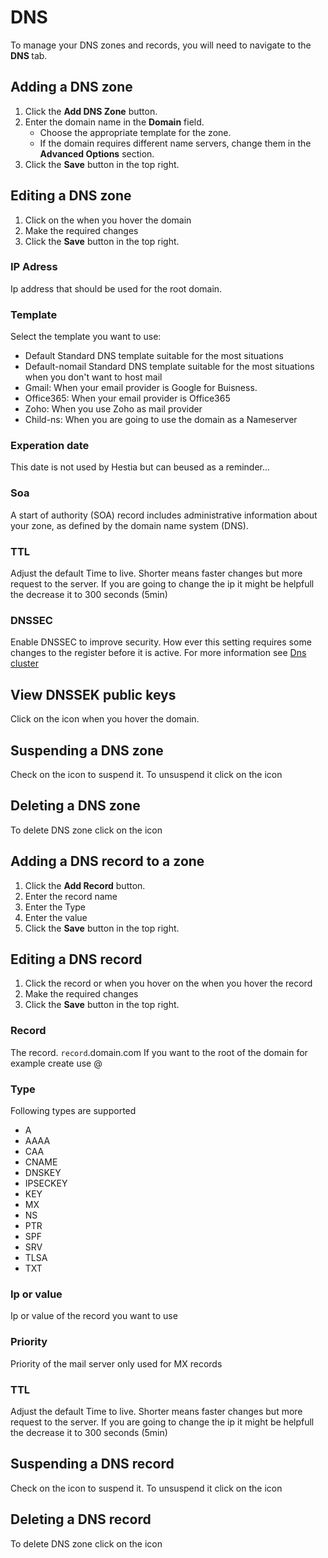 # DNS

To manage your DNS zones and records, you will need to navigate to the **DNS <i class="fas fa-fw fa-atlas"></i>** tab.

## Adding a DNS zone

1. Click the **<i class="fas fa-fw fa-plus-circle"></i> Add DNS Zone** button.
2. Enter the domain name in the **Domain** field.
   - Choose the appropriate template for the zone.
   - If the domain requires different name servers, change them in the **Advanced Options** section.
3. Click the **<i class="fas fa-fw fa-save"></i> Save** button in the top right.

## Editing a DNS zone

1. Click on the  **<i class="fas fa-pencil-alt"></i>** when you hover the domain
2. Make the required changes
3. Click the **<i class="fas fa-fw fa-save"></i> Save** button in the top right.

### IP Adress 
Ip address that should be used for the root domain.

### Template

Select the template you want to use:
- Default Standard DNS template suitable for the most situations
- Default-nomail Standard DNS template suitable for the most situations when you don't want to host mail
- Gmail: When your email provider is Google for Buisness. 
- Office365: When your email provider is Office365
- Zoho: When you use Zoho as mail provider 
- Child-ns: When you are going to use the domain as a Nameserver

### Experation date

This date is not used by Hestia but can beused as a reminder...

### Soa 
A start of authority (SOA) record includes administrative information about your zone, as defined by the domain name system (DNS). 

### TTL
Adjust the default Time to live. Shorter means faster changes but more request to the server. If you are going to change the ip it might be helpfull the decrease it to 300 seconds (5min)

### DNSSEC
Enable DNSSEC to improve security. How ever this setting requires some changes to the register before it is active. For more information see [Dns cluster](../server-administration/dns-cluster.md)

## View DNSSEK public keys

Click on the **<i class="fas fa-key"></i>** icon when you hover the domain. 

## Suspending a DNS zone

Check on the **<i class="fas fa-pause"></i>** icon to suspend it. To unsuspend it click on the **<i class="fas fa-play"></i>** icon

## Deleting a DNS zone

To delete DNS zone click on the **<i class="fas fa-trash"></i>** icon

## Adding a DNS record to a zone

1. Click the **<i class="fas fa-fw fa-plus-circle"></i> Add Record** button.
2. Enter the record name
3. Enter the Type 
4. Enter the value
5. Click the **<i class="fas fa-fw fa-save"></i> Save** button in the top right.

## Editing a DNS record

1. Click the record or when you hover on the  **<i class="fas fa-pencil-alt"></i>** when you hover the record
2. Make the required changes
3. Click the **<i class="fas fa-fw fa-save"></i> Save** button in the top right.

### Record
The record. `record`.domain.com
If you want to the root of the domain for example create use @

### Type

Following types are supported

- A
- AAAA 
- CAA
- CNAME
- DNSKEY
- IPSECKEY
- KEY
- MX
- NS
- PTR
- SPF
- SRV
- TLSA
- TXT

### Ip or value

Ip or value of the record you want to use

### Priority

Priority of the mail server only used for MX records

### TTL

Adjust the default Time to live. Shorter means faster changes but more request to the server. If you are going to change the ip it might be helpfull the decrease it to 300 seconds (5min)

## Suspending a DNS record

Check on the **<i class="fas fa-pause"></i>** icon to suspend it. To unsuspend it click on the **<i class="fas fa-play"></i>** icon

## Deleting a DNS record

To delete DNS zone click on the **<i class="fas fa-trash"></i>** icon
